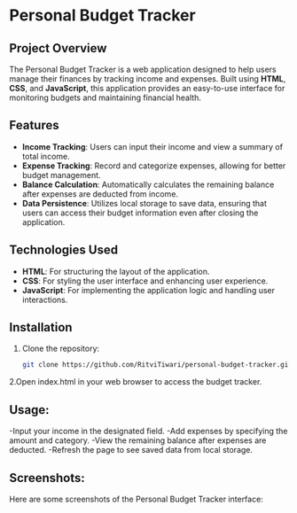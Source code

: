 # Personal Budget Tracker

## Project Overview
The Personal Budget Tracker is a web application designed to help users manage their finances by tracking income and expenses. Built using **HTML**, **CSS**, and **JavaScript**, this application provides an easy-to-use interface for monitoring budgets and maintaining financial health.

## Features
- **Income Tracking**: Users can input their income and view a summary of total income.
- **Expense Tracking**: Record and categorize expenses, allowing for better budget management.
- **Balance Calculation**: Automatically calculates the remaining balance after expenses are deducted from income.
- **Data Persistence**: Utilizes local storage to save data, ensuring that users can access their budget information even after closing the application.

## Technologies Used
- **HTML**: For structuring the layout of the application.
- **CSS**: For styling the user interface and enhancing user experience.
- **JavaScript**: For implementing the application logic and handling user interactions.

## Installation
1. Clone the repository:
   ```bash
   git clone https://github.com/RitviTiwari/personal-budget-tracker.git
   
2.Open index.html in your web browser to access the budget tracker.

## Usage:
-Input your income in the designated field.
-Add expenses by specifying the amount and category.
-View the remaining balance after expenses are deducted.
-Refresh the page to see saved data from local storage.

## Screenshots:
Here are some screenshots of the Personal Budget Tracker interface:
